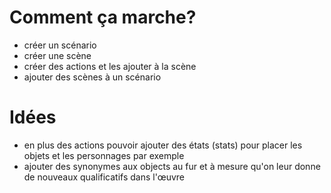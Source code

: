 # Comment ça marche?

- créer un scénario
- créer une scène
- créer des actions et les ajouter à la scène
- ajouter des scènes à un scénario

# Idées

- en plus des actions pouvoir ajouter des états (stats) pour placer les objets et les personnages par exemple
- ajouter des synonymes aux objects au fur et à mesure qu'on leur donne de nouveaux qualificatifs dans l'œuvre
